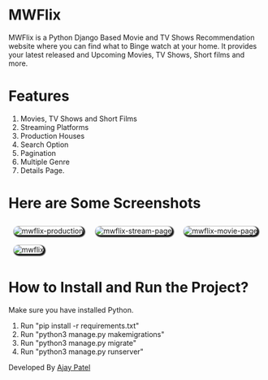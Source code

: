 # MWFlix
MWFlix is a Python Django Based Movie and TV Shows Recommendation website where you can find what to Binge watch at your home. It provides your latest released and Upcoming Movies, TV Shows, Short films and more.

# Features
1. Movies, TV Shows and Short Films
2. Streaming Platforms
3. Production Houses
4. Search Option
5. Pagination
6. Multiple Genre
7. Details Page.

# Here are Some Screenshots

<img src="https://i.ibb.co/51xGbBS/mwflix-production.jpg"  style="border-radius: 10px; box-shadow: 2px 2px 2px 2px; margin: 10px;" alt="mwflix-production" border="0">
<img src="https://i.ibb.co/BV9160m/mwflix-stream-page.jpg" style="border-radius: 10px; box-shadow: 2px 2px 2px 2px; margin: 10px;" alt="mwflix-stream-page" border="0">
<img src="https://i.ibb.co/ZVq2Kjw/mwflix-movie-page.jpg" style="border-radius: 10px; box-shadow: 2px 2px 2px 2px; margin: 10px;" alt="mwflix-movie-page" border="0">
<img src="https://i.ibb.co/8jKTrFr/mwflix.jpg" style="border-radius: 10px; box-shadow: 2px 2px 2px 2px; margin: 10px;" alt="mwflix" border="0">

# How to Install and Run the Project?

Make sure you have installed Python.
1. Run "pip install -r requirements.txt"
2. Run "python3 manage.py makemigrations"
3. Run "python3 manage.py migrate"
4. Run "python3 manage.py runserver"

Developed By <a href="github.com/tronajay">Ajay Patel</a>
